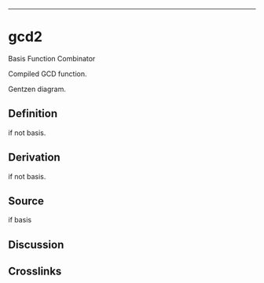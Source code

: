 ------------------------------------------------------------------------

# gcd2

Basis Function Combinator

Compiled GCD function.

Gentzen diagram.

## Definition

if not basis.

## Derivation

if not basis.

## Source

if basis

## Discussion

## Crosslinks
